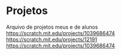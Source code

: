 # Projetos
Arquivo de projetos meus e de alunos
https://scratch.mit.edu/projects/1039686474
https://scratch.mit.edu/projects/12191
https://scratch.mit.edu/projects/1039686474
